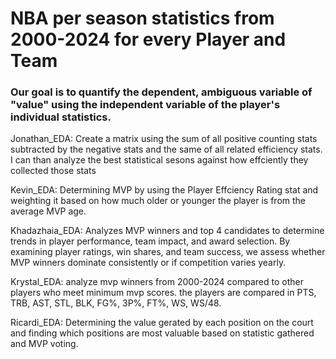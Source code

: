 # NBA per season statistics from 2000-2024 for every Player and Team

### Our goal is to quantify the dependent, ambiguous variable of "value" using the independent variable of the player's individual statistics.

Jonathan_EDA: Create a matrix using the sum of all positive counting stats subtracted by the negative stats and the same of all related efficiency stats. I can than analyze the best statistical sesons against how effciently they collected those stats

Kevin_EDA: Determining MVP by using the Player Effciency Rating stat and weighting it based on how much older or younger the player is from the average MVP age.

Khadazhaia_EDA: Analyzes MVP winners and top 4 candidates to determine trends in player performance, team impact, and award selection. By examining player ratings, win shares, and team success, we assess whether MVP winners dominate consistently or if competition varies yearly.

Krystal_EDA: analyze mvp winners from 2000-2024 compared to other players who meet minimum mvp scores. the players are compared in PTS, TRB, AST, STL, BLK, FG%, 3P%, FT%, WS, WS/48.

Ricardi_EDA: Determining the value gerated by each position on the court and finding which positions are most valuable based on statistic gathered and MVP voting.